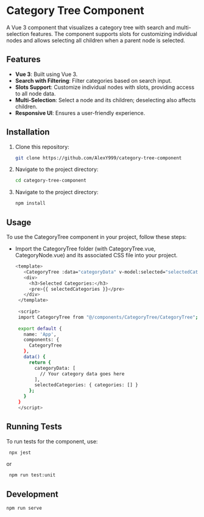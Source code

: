 # Category Tree Component

A Vue 3 component that visualizes a category tree with search and multi-selection features. The component supports slots for customizing individual nodes and allows selecting all children when a parent node is selected.

## Features

- **Vue 3**: Built using Vue 3.
- **Search with Filtering**: Filter categories based on search input.
- **Slots Support**: Customize individual nodes with slots, providing access to all node data.
- **Multi-Selection**: Select a node and its children; deselecting also affects children.
- **Responsive UI**: Ensures a user-friendly experience.

## Installation

1. Clone this repository:
   ```bash
   git clone https://github.com/AlexY999/category-tree-component

2. Navigate to the project directory:
   ```bash
   cd category-tree-component

3. Navigate to the project directory:
   ```bash
   npm install

## Usage
To use the CategoryTree component in your project, follow these steps:

- Import the CategoryTree folder (with CategoryTree.vue, CategoryNode.vue) and its associated CSS file into your project.

   ```bash
   <template>
      <CategoryTree :data="categoryData" v-model:selected="selectedCategories" />
      <div>
        <h3>Selected Categories:</h3>
        <pre>{{ selectedCategories }}</pre>
      </div>
    </template>
    
    <script>
    import CategoryTree from "@/components/CategoryTree/CategoryTree";
    
    export default {
      name: 'App',
      components: {
        CategoryTree
      },
      data() {
        return {
          categoryData: [
            // Your category data goes here
          ],
          selectedCategories: { categories: [] }
        };
      }
    }
    </script>

## Running Tests
To run tests for the component, use:
   ```bash
    npx jest  
   ```
or 
   ```bash
    npm run test:unit
   ```

## Development
   ```bash
   npm run serve
